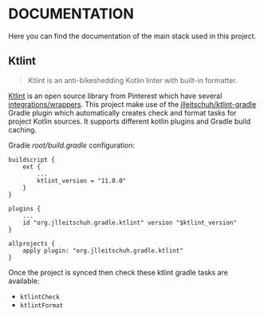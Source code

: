 # DOCUMENTATION

Here you can find the documentation of the main stack used in this project.

## Ktlint

> Ktlint is an anti-bikeshedding Kotlin linter with built-in formatter.

[Ktlint] is an open source library from Pinterest which have several [integrations/wrappers]. This project make use of the [jlleitschuh/ktlint-gradle] Gradle plugin which automatically creates check and format tasks for project Kotlin sources. It supports different kotlin plugins and Gradle build caching.


Gradle _root/build.gradle_ configuration:

```
buildscript {
    ext {
        ...
        ktlint_version = "11.0.0"
    }
}

plugins {
    ...
    id "org.jlleitschuh.gradle.ktlint" version "$ktlint_version"
}

allprojects {
    apply plugin: "org.jlleitschuh.gradle.ktlint"
}
```

Once the project is synced then check these ktlint gradle tasks are available:

- `ktlintCheck`
- `ktlintFormat`

[//]: # (Document links)

[Ktlint]: <https://pinterest.github.io/ktlint/>
[integrations/wrappers]: <https://pinterest.github.io/ktlint/install/integrations/>
[jlleitschuh/ktlint-gradle]: <https://github.com/jlleitschuh/ktlint-gradle>
